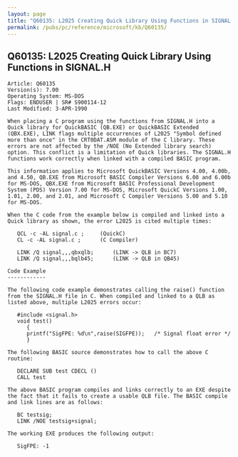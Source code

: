 ```yaml
---
layout: page
title: "Q60135: L2025 Creating Quick Library Using Functions in SIGNAL.H"
permalink: /pubs/pc/reference/microsoft/kb/Q60135/
---
```


## Q60135: L2025 Creating Quick Library Using Functions in SIGNAL.H

	Article: Q60135
	Version(s): 7.00
	Operating System: MS-DOS
	Flags: ENDUSER | SR# S900114-12
	Last Modified: 3-APR-1990
	
	When placing a C program using the functions from SIGNAL.H into a
	Quick library for QuickBASIC (QB.EXE) or QuickBASIC Extended
	(QBX.EXE), LINK flags multiple occurrences of L2025 "Symbol defined
	more than once" in the CRT0DAT.ASM module of the C library. These
	errors are not affected by the /NOE (No Extended library search)
	option. This conflict is a limitation of Quick libraries. The SIGNAL.H
	functions work correctly when linked with a compiled BASIC program.
	
	This information applies to Microsoft QuickBASIC Versions 4.00, 4.00b,
	and 4.50, QB.EXE from Microsoft BASIC Compiler Versions 6.00 and 6.00b
	for MS-DOS, QBX.EXE from Microsoft BASIC Professional Development
	System (PDS) Version 7.00 for MS-DOS, Microsoft QuickC Versions 1.00,
	1.01, 2.00, and 2.01, and Microsoft C Compiler Versions 5.00 and 5.10
	for MS-DOS.
	
	When the C code from the example below is compiled and linked into a
	Quick library as shown, the error L2025 is cited multiple times:
	
	   QCL -c -AL signal.c ;     (QuickC)
	   CL -c -AL signal.c ;      (C Compiler)
	
	   LINK /Q signal,,,qbxqlb;      (LINK -> QLB in BC7)
	   LINK /Q signal,,,bqlb45;      (LINK -> QLB in QB45)
	
	Code Example
	------------
	
	The following code example demonstrates calling the raise() function
	from the SIGNAL.H file in C. When compiled and linked to a QLB as
	listed above, multiple L2025 errors occur:
	
	   #include <signal.h>
	   void test()
	      {
	      printf("SigFPE: %d\n",raise(SIGFPE));   /* Signal float error */
	      }
	
	The following BASIC source demonstrates how to call the above C
	routine:
	
	   DECLARE SUB test CDECL ()
	   CALL test
	
	The above BASIC program compiles and links correctly to an EXE despite
	the fact that it fails to create a usable QLB file. The BASIC compile
	and link lines are as follows:
	
	   BC testsig;
	   LINK /NOE testsig+signal;
	
	The working EXE produces the following output:
	
	   SigFPE: -1
